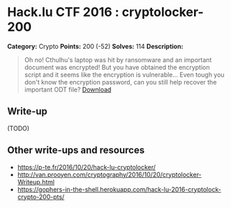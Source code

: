 # Hack.lu CTF 2016 : cryptolocker-200

**Category:** Crypto
**Points:** 200 (-52)
**Solves:** 114
**Description:**

> Oh no! Cthulhu's laptop was hit by ransomware and an important document was encrypted! But you have obtained the encryption script and it seems like the encryption is vulnerable...
> Even tough you don't know the encryption password, can you still help recover the important ODT file?
> [Download](cryptolocker.zip)

## Write-up

(TODO)

## Other write-ups and resources

* https://p-te.fr/2016/10/20/hack-lu-cryptolocker/
* http://van.prooyen.com/cryptography/2016/10/20/cryptolocker-Writeup.html
* https://gophers-in-the-shell.herokuapp.com/hack-lu-2016-cryptolock-crypto-200-pts/
